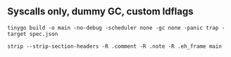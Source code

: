 ## Syscalls only, dummy GC, custom ldflags

`tinygo build -o main -no-debug -scheduler none -gc none -panic trap -target spec.json`

`strip --strip-section-headers -R .comment -R .note -R .eh_frame main`
